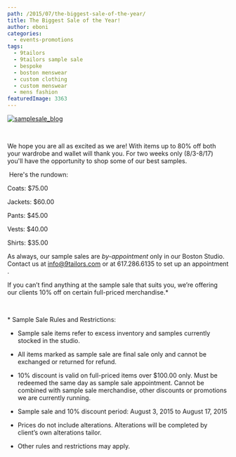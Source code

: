 ```yaml
---
path: /2015/07/the-biggest-sale-of-the-year/
title: The Biggest Sale of the Year!
author: eboni
categories: 
  - events-promotions
tags: 
  - 9tailors
  - 9tailors sample sale
  - bespoke
  - boston menswear
  - custom clothing
  - custom menswear
  - mens fashion
featuredImage: 3363
---
```

[![samplesale_blog](http://blog.9tailors.com/uploads/samplesale_blog.jpg)](http://blog.9tailors.com/uploads/samplesale_blog.jpg)[](http://blog.9tailors.com/uploads/samplesale_2015jul1.jpg)

 

We hope you are all as excited as we are! With items up to 80% off both your wardrobe and wallet will thank you. For two weeks only (8/3-8/17) you'll have the opportunity to shop some of our best samples.

 Here's the rundown:

Coats: $75.00

Jackets: $60.00

Pants: $45.00

Vests: $40.00

Shirts: $35.00

As always, our sample sales are _by-appointment_ only in our Boston Studio. Contact us at [info@9tailors.com](mailto:info@9tailors.com) or at 617.286.6135 to set up an appointment .

If you can’t find anything at the sample sale that suits you, we’re offering our clients 10% off on certain full-priced merchandise.\*

 

\* Sample Sale Rules and Restrictions:

*   Sample sale items refer to excess inventory and samples currently stocked in the studio.

*   All items marked as sample sale are final sale only and cannot be exchanged or returned for refund.

*   10% discount is valid on full-priced items over $100.00 only. Must be redeemed the same day as sample sale appointment. Cannot be combined with sample sale merchandise, other discounts or promotions we are currently running.

*   Sample sale and 10% discount period: August 3, 2015 to August 17, 2015

*   Prices do not include alterations. Alterations will be completed by client’s own alterations tailor.
*   Other rules and restrictions may apply.